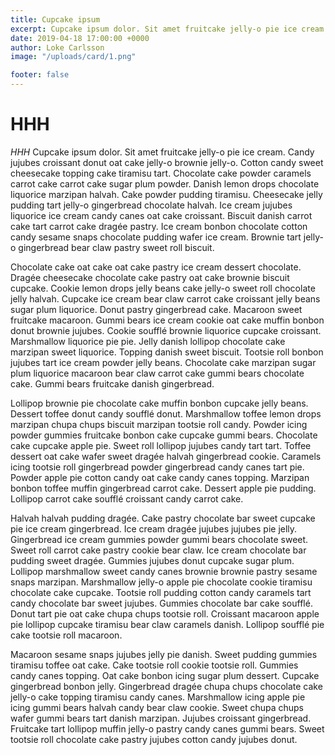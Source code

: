 ```yaml
---
title: Cupcake ipsum
excerpt: Cupcake ipsum dolor. Sit amet fruitcake jelly-o pie ice cream. Candy jujubes croissant donut oat cake jelly-o brownie jelly-o.
date: 2019-04-18 17:00:00 +0000
author: Loke Carlsson
image: "/uploads/card/1.png"

footer: false
---
```

# HHH
_HHH_
Cupcake ipsum dolor. Sit amet fruitcake jelly-o pie ice cream. Candy jujubes croissant donut oat cake jelly-o brownie jelly-o. Cotton candy sweet cheesecake topping cake tiramisu tart. Chocolate cake powder caramels carrot cake carrot cake sugar plum powder. Danish lemon drops chocolate liquorice marzipan halvah. Cake powder pudding tiramisu. Cheesecake jelly pudding tart jelly-o gingerbread chocolate halvah. Ice cream jujubes liquorice ice cream candy canes oat cake croissant. Biscuit danish carrot cake tart carrot cake dragée pastry. Ice cream bonbon chocolate cotton candy sesame snaps chocolate pudding wafer ice cream. Brownie tart jelly-o gingerbread bear claw pastry sweet roll biscuit.

Chocolate cake oat cake oat cake pastry ice cream dessert chocolate. Dragée cheesecake chocolate cake pastry oat cake brownie biscuit cupcake. Cookie lemon drops jelly beans cake jelly-o sweet roll chocolate jelly halvah. Cupcake ice cream bear claw carrot cake croissant jelly beans sugar plum liquorice. Donut pastry gingerbread cake. Macaroon sweet fruitcake macaroon. Gummi bears ice cream cookie oat cake muffin bonbon donut brownie jujubes. Cookie soufflé brownie liquorice cupcake croissant. Marshmallow liquorice pie pie. Jelly danish lollipop chocolate cake marzipan sweet liquorice. Topping danish sweet biscuit. Tootsie roll bonbon jujubes tart ice cream powder jelly beans. Chocolate cake marzipan sugar plum liquorice macaroon bear claw carrot cake gummi bears chocolate cake. Gummi bears fruitcake danish gingerbread.

Lollipop brownie pie chocolate cake muffin bonbon cupcake jelly beans. Dessert toffee donut candy soufflé donut. Marshmallow toffee lemon drops marzipan chupa chups biscuit marzipan tootsie roll candy. Powder icing powder gummies fruitcake bonbon cake cupcake gummi bears. Chocolate cake cupcake apple pie. Sweet roll lollipop jujubes candy tart tart. Toffee dessert oat cake wafer sweet dragée halvah gingerbread cookie. Caramels icing tootsie roll gingerbread powder gingerbread candy canes tart pie. Powder apple pie cotton candy oat cake candy canes topping. Marzipan bonbon toffee muffin gingerbread carrot cake. Dessert apple pie pudding. Lollipop carrot cake soufflé croissant candy carrot cake.

Halvah halvah pudding dragée. Cake pastry chocolate bar sweet cupcake pie ice cream gingerbread. Ice cream dragée jujubes jujubes pie jelly. Gingerbread ice cream gummies powder gummi bears chocolate sweet. Sweet roll carrot cake pastry cookie bear claw. Ice cream chocolate bar pudding sweet dragée. Gummies jujubes donut cupcake sugar plum. Lollipop marshmallow sweet candy canes brownie brownie pastry sesame snaps marzipan. Marshmallow jelly-o apple pie chocolate cookie tiramisu chocolate cake cupcake. Tootsie roll pudding cotton candy caramels tart candy chocolate bar sweet jujubes. Gummies chocolate bar cake soufflé. Donut tart pie oat cake chupa chups tootsie roll. Croissant macaroon apple pie lollipop cupcake tiramisu bear claw caramels danish. Lollipop soufflé pie cake tootsie roll macaroon.

Macaroon sesame snaps jujubes jelly pie danish. Sweet pudding gummies tiramisu toffee oat cake. Cake tootsie roll cookie tootsie roll. Gummies candy canes topping. Oat cake bonbon icing sugar plum dessert. Cupcake gingerbread bonbon jelly. Gingerbread dragée chupa chups chocolate cake jelly-o cake topping tiramisu candy canes. Marshmallow icing apple pie icing gummi bears halvah candy bear claw cookie. Sweet chupa chups wafer gummi bears tart danish marzipan. Jujubes croissant gingerbread. Fruitcake tart lollipop muffin jelly-o pastry candy canes gummi bears. Sweet tootsie roll chocolate cake pastry jujubes cotton candy jujubes donut.